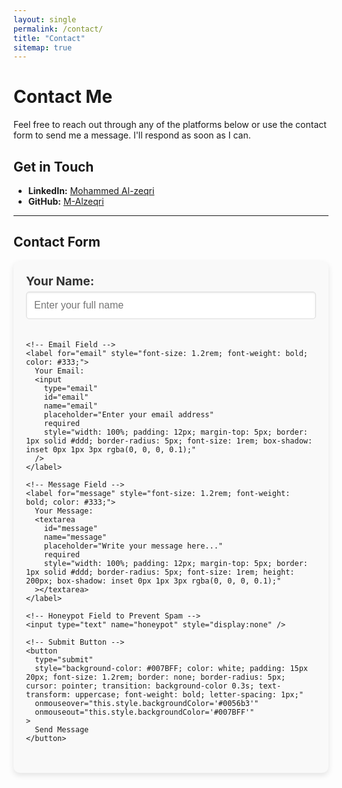 ```yaml
---
layout: single
permalink: /contact/
title: "Contact"
sitemap: true
---
```


# Contact Me

Feel free to reach out through any of the platforms below or use the contact form to send me a message. I'll respond as soon as I can.

## Get in Touch


- **LinkedIn:** [Mohammed Al-zeqri](https://www.linkedin.com/in/mohammed-al-zeqri/)
- **GitHub:** [M-Alzeqri](https://github.com/M-Alzeqri)

---

## Contact Form

<div style="max-width: 700px; margin: 0 auto; padding: 20px; background-color: #f9f9f9; border-radius: 10px; box-shadow: 0px 4px 10px rgba(0, 0, 0, 0.1);">
  <form
    action="https://formspree.io/f/xpwwlrnn"
    method="POST"
    style="display: flex; flex-direction: column; gap: 20px;"
  >
    <!-- Name Field -->
    <label for="name" style="font-size: 1.2rem; font-weight: bold; color: #333;">
      Your Name:
      <input
        type="text"
        id="name"
        name="name"
        placeholder="Enter your full name"
        required
        style="width: 100%; padding: 12px; margin-top: 5px; border: 1px solid #ddd; border-radius: 5px; font-size: 1rem; box-shadow: inset 0px 1px 3px rgba(0, 0, 0, 0.1);"
      />
    </label>

    <!-- Email Field -->
    <label for="email" style="font-size: 1.2rem; font-weight: bold; color: #333;">
      Your Email:
      <input
        type="email"
        id="email"
        name="email"
        placeholder="Enter your email address"
        required
        style="width: 100%; padding: 12px; margin-top: 5px; border: 1px solid #ddd; border-radius: 5px; font-size: 1rem; box-shadow: inset 0px 1px 3px rgba(0, 0, 0, 0.1);"
      />
    </label>

    <!-- Message Field -->
    <label for="message" style="font-size: 1.2rem; font-weight: bold; color: #333;">
      Your Message:
      <textarea
        id="message"
        name="message"
        placeholder="Write your message here..."
        required
        style="width: 100%; padding: 12px; margin-top: 5px; border: 1px solid #ddd; border-radius: 5px; font-size: 1rem; height: 200px; box-shadow: inset 0px 1px 3px rgba(0, 0, 0, 0.1);"
      ></textarea>
    </label>

    <!-- Honeypot Field to Prevent Spam -->
    <input type="text" name="honeypot" style="display:none" />

    <!-- Submit Button -->
    <button
      type="submit"
      style="background-color: #007BFF; color: white; padding: 15px 20px; font-size: 1.2rem; border: none; border-radius: 5px; cursor: pointer; transition: background-color 0.3s; text-transform: uppercase; font-weight: bold; letter-spacing: 1px;"
      onmouseover="this.style.backgroundColor='#0056b3'"
      onmouseout="this.style.backgroundColor='#007BFF'"
    >
      Send Message
    </button>
  </form>
</div>
